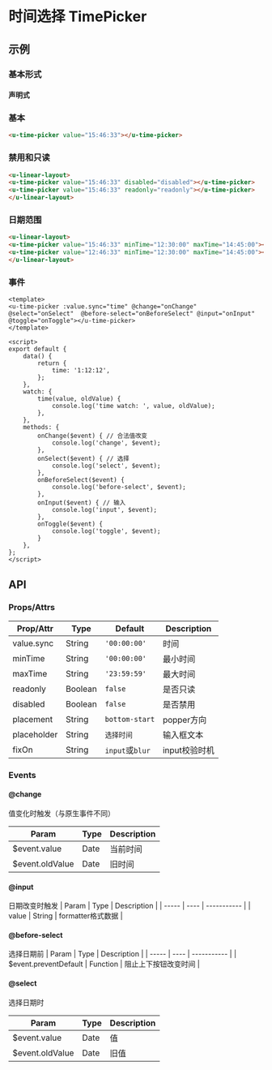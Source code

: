 # 时间选择 TimePicker

## 示例
### 基本形式

#### 声明式

### 基本
``` html
<u-time-picker value="15:46:33"></u-time-picker>
```
<!-- ### 显示时分
``` html
<u-time-picker value="15:46:33" tag="110"></u-time-picker>
```
-->
### 禁用和只读
``` html
<u-linear-layout>
<u-time-picker value="15:46:33" disabled="disabled"></u-time-picker>
<u-time-picker value="15:46:33" readonly="readonly"></u-time-picker>
</u-linear-layout>
```


### 日期范围
``` html
<u-linear-layout>
<u-time-picker value="15:46:33" minTime="12:30:00" maxTime="14:45:00"></u-time-picker>
<u-time-picker value="12:46:33" minTime="12:30:00" maxTime="14:45:00"></u-time-picker>
</u-linear-layout>
```

### 事件
``` vue
<template>
<u-time-picker :value.sync="time" @change="onChange" @select="onSelect"  @before-select="onBeforeSelect" @input="onInput" @toggle="onToggle"></u-time-picker>
</template>

<script>
export default {
	data() {
		return {
			time: '1:12:12',
		};
    },
    watch: {
        time(value, oldValue) {
            console.log('time watch: ', value, oldValue);
        },
    },
    methods: {
        onChange($event) { // 合法值改变
            console.log('change', $event);
        },
        onSelect($event) { // 选择
        	console.log('select', $event);
        },
        onBeforeSelect($event) {
        	console.log('before-select', $event);
        },
        onInput($event) { // 输入
        	console.log('input', $event);
        },
        onToggle($event) {
        	console.log('toggle', $event);
        }
    },
};
</script>
```
## API
### Props/Attrs

| Prop/Attr | Type | Default | Description |
| --------- | ---- | ------- | ----------- |
| value.sync | String | `'00:00:00'` | 时间 |
| minTime | String | `'00:00:00'` | 最小时间 |
| maxTime | String | `'23:59:59'` | 最大时间 |
| readonly | Boolean | `false` | 是否只读 |
| disabled | Boolean | `false` | 是否禁用 |
| placement | String | `bottom-start` | popper方向 |
| placeholder | String | `选择时间` | 输入框文本 |
| fixOn | String | `input`或`blur` | input校验时机 |

### Events

#### @change

值变化时触发（与原生事件不同）

| Param | Type | Description |
| ----- | ---- | ----------- |
| $event.value | Date | 当前时间 |
| $event.oldValue | Date | 旧时间 |

#### @input
日期改变时触发
| Param | Type | Description |
| ----- | ---- | ----------- |
| value | String | formatter格式数据 |

#### @before-select
选择日期前
| Param | Type | Description |
| ----- | ---- | ----------- |
| $event.preventDefault | Function | 阻止上下按钮改变时间 |

#### @select

选择日期时

| Param | Type | Description |
| ----- | ---- | ----------- |
| $event.value | Date | 值 |
| $event.oldValue | Date | 旧值 |
